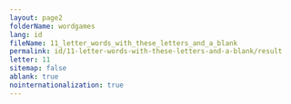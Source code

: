 ```yaml
---
layout: page2
folderName: wordgames
lang: id
fileName: 11_letter_words_with_these_letters_and_a_blank
permalink: id/11-letter-words-with-these-letters-and-a-blank/result
letter: 11
sitemap: false
ablank: true
nointernationalization: true
---
```

